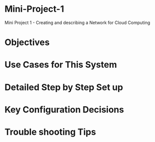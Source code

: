 # Mini-Project-1
Mini Project 1 - Creating and describing a Network for Cloud Computing

# Objectives

# Use Cases for This System

# Detailed Step by Step Set up

# Key Configuration Decisions

# Trouble shooting Tips

